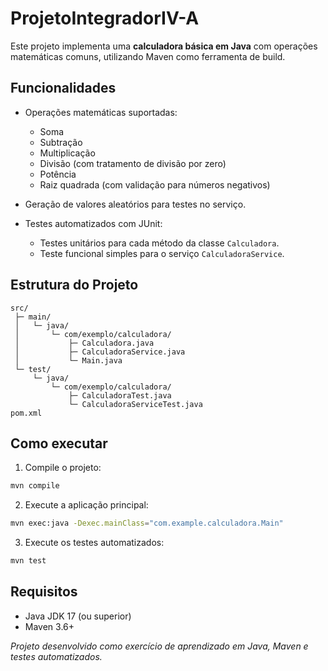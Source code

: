 # ProjetoIntegradorIV-A

Este projeto implementa uma **calculadora básica em Java** com operações matemáticas comuns, utilizando Maven como ferramenta de build.

## Funcionalidades

- Operações matemáticas suportadas:
    - Soma
    - Subtração
    - Multiplicação
    - Divisão (com tratamento de divisão por zero)
    - Potência
    - Raiz quadrada (com validação para números negativos)

- Geração de valores aleatórios para testes no serviço.

- Testes automatizados com JUnit:
    - Testes unitários para cada método da classe `Calculadora`.
    - Teste funcional simples para o serviço `CalculadoraService`.

## Estrutura do Projeto

```
src/
 ├─ main/
 │   └─ java/
 │       └─ com/exemplo/calculadora/
 │           ├─ Calculadora.java
 │           ├─ CalculadoraService.java
 │           └─ Main.java
 └─ test/
     └─ java/
         └─ com/exemplo/calculadora/
             ├─ CalculadoraTest.java
             └─ CalculadoraServiceTest.java
pom.xml
```

## Como executar

1. Compile o projeto:

```bash
mvn compile
```

2. Execute a aplicação principal:

```bash
mvn exec:java -Dexec.mainClass="com.example.calculadora.Main"
```

3. Execute os testes automatizados:

```bash
mvn test
```

## Requisitos

- Java JDK 17 (ou superior)
- Maven 3.6+

*Projeto desenvolvido como exercício de aprendizado em Java, Maven e testes automatizados.*
